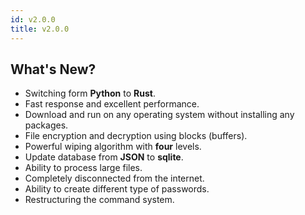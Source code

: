 ```yaml
---
id: v2.0.0
title: v2.0.0
---
```


## What's New?
- Switching form **Python** to **Rust**.
- Fast response and excellent performance.
- Download and run on any operating system without installing any packages.
- File encryption and decryption using blocks (buffers).
- Powerful wiping algorithm with **four** levels.
- Update database from **JSON** to **sqlite**.
- Ability to process large files.
- Completely disconnected from the internet.
- Ability to create different type of passwords.
- Restructuring the command system.